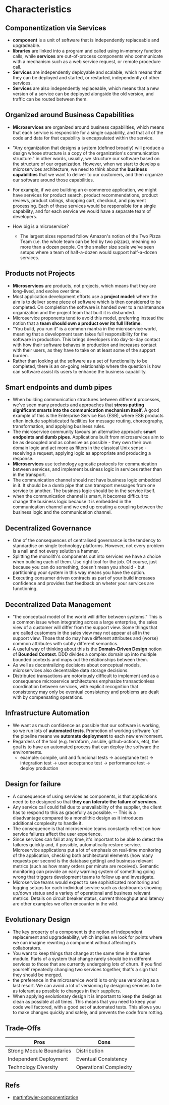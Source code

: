 # Characteristics

## Componentization via Services

- **component** is a unit of software that is independently replaceable and upgradeable.
- **libraries** are linked into a program and called using in-memory function calls, while **services** are out-of-process components who communicate with a mechanism such as a web service request, or remote procedure call.
- **Services** are independently deployable and scalable, which means that they can be deployed and started, or restarted, independently of other services.
- **Services** are also independently replaceable, which means that a new version of a service can be deployed alongside the old version, and traffic can be routed between them.

## Organized around Business Capabilities

- **Microservices** are organized around business capabilities, which means that each service is responsible for a single capability, and that all of the code and data for that capability is encapsulated within the service.
- "Any organization that designs a system (defined broadly) will produce a design whose structure is a copy of the organization's communication structure." in other words, usually, we structure our software based on the structure of our organization. However, when we start to develop a microservices architecture, we need to think about the **business capabilities** that we want to deliver to our customers, and then organize our software around those capabilities.
- For example, if we are building an e-commerce application, we might have services for product search, product recommendations, product reviews, product ratings, shopping cart, checkout, and payment processing. Each of these services would be responsible for a single capability, and for each service we would have a separate team of developers.

- How big is a microservice?
    - The largest sizes reported follow Amazon's notion of the Two Pizza Team (i.e. the whole team can be fed by two pizzas), meaning no more than a dozen people. On the smaller size scale we've seen setups where a team of half-a-dozen would support half-a-dozen services.

## Products not Projects

- **Microservices** are products, not projects, which means that they are long-lived, and evolve over time.
- Most application development efforts use a **project model**: where the aim is to deliver some piece of software which is then considered to be completed. On completion the software is handed over to a maintenance organization and the project team that built it is disbanded.
- Microservice proponents tend to avoid this model, preferring instead the notion that a **team should own a product over its full lifetime**.
- "You build, you run it" is a common mantra in the microservice world, meaning that a development team takes full responsibility for the software in production. This brings developers into day-to-day contact with how their software behaves in production and increases contact with their users, as they have to take on at least some of the support burden.
- Rather than looking at the software as a set of functionality to be completed, there is an on-going relationship where the question is how can software assist its users to enhance the business capability.

## Smart endpoints and dumb pipes

- When building communication structures between different processes, we've seen many products and approaches that **stress putting significant smarts into the communication mechanism itself**. A good example of this is the Enterprise Service Bus (ESB), where ESB products often include sophisticated facilities for message routing, choreography, transformation, and applying business rules.
- The microservice community favours an alternative approach: **smart endpoints and dumb pipes**. Applications built from microservices aim to be as decoupled and as cohesive as possible - they own their own domain logic and act more as filters in the classical Unix sense - receiving a request, applying logic as appropriate and producing a response. 
- **Microservices** use technology agnostic protocols for communication between services, and implement business logic in services rather than in the transport.
- The communication channel should not have business logic embedded in it. It should be a dumb pipe that can transport messages from one service to another. The business logic should be in the service itself.
- when the communication channel is smart, it becomes difficult to change the business logic because it is embedded in the communication channel and we end up creating a coupling between the business logic and the communication channel.

## Decentralized Governance

- One of the consequences of centralised governance is the tendency to standardise on single technology platforms. However, not every problem is a nail and not every solution a hammer.
- Splitting the monolith's components out into services we have a choice when building each of them. Use right tool for the job. Of course, just because you can do something, doesn't mean you should - but partitioning your system in this way means you have the option.
- Executing consumer driven contracts as part of your build increases confidence and provides fast feedback on wheter your services are functioning.

## Decentralized Data Management

- "the conceptual model of the world will differ between systems." This is a common issue when integrating across a large enterprise, the sales view of a customer will differ from the support view. Some things that are called customers in the sales view may not appear at all in the support view. Those that do may have different attributes and (worse) common attributes with subtly different semantics.
- A useful way of thinking about this is the **Domain-Driven Design** notion of **Bounded Context**. DDD divides a complex domain up into multiple bounded contexts and maps out the relationships between them.
- As well as decentralizing decisions about conceptual models, microservices also decentralize data storage decisions.
- Distributed transactions are notoriously difficult to implement and as a consequence microservice architectures emphasize transactionless coordination between services, with explicit recognition that consistency may only be eventual consistency and problems are dealt with by compensating operations.

## Infrastructure Automation

- We want as much confidence as possible that our software is working, so we run lots of **automated tests**. Promotion of working software 'up' the pipeline means we **automate deployment** to each new environment.
- Regardess of the tool (e.g. terraform, ansible, github-actions, etc), the goal is to have an automated process that can deploy the software the environments.
    - example: compile, unit and funcional tests -> acceptance test -> integration test -> user acceptance test -> performance test -> deploy production

## Design for failure

- A consequence of using services as components, is that applications need to be designed so that **they can tolerate the failure of services**.
- Any service call could fail due to unavailability of the supplier, the client has to respond to this as gracefully as possible. -- This is a disadvantage compared to a monolithic design as it introduces additional complexity to handle it.
- The consequence is that microservice teams constantly reflect on how service failures affect the user experience.
- Since services can fail at any time, it's important to be able to detect the failures quickly and, if possible, automatically restore service. Microservice applications put a lot of emphasis on real-time monitoring of the application, checking both architectural elements (how many requests per second is the database getting) and business relevant metrics (such as how many orders per minute are received). Semantic monitoring can provide an early warning system of something going wrong that triggers development teams to follow up and investigate.
- Microservice teams would expect to see sophisticated monitoring and logging setups for each individual service such as dashboards showing up/down status and a variety of operational and business relevant metrics. Details on circuit breaker status, current throughput and latency are other examples we often encounter in the wild.

## Evolutionary Design

- The key property of a component is the notion of independent replacement and upgradeability, which implies we look for points where we can imagine rewriting a component without affecting its collaborators.
- You want to keep things that change at the same time in the same module. Parts of a system that change rarely should be in different services to those that are currently undergoing lots of churn. If you find yourself repeatedly changing two services together, that's a sign that they should be merged.
- the preference in the microservice world is to only use versioning as a last resort. We can avoid a lot of versioning by designing services to be as tolerant as possible to changes in their suppliers.
- When applying evolutionary design it is important to keep the design as clean as possible at all times. This means that you need to keep your code well factored, with a good set of automated tests. This allows you to make changes quickly and safely, and prevents the code from rotting.

## Trade-Offs

| Pros | Cons |
| ---- | ---- |
| Strong Module Boundaries | Distribution |
| Independent Deployment | Eventual Consistency |
| Technology Diversity | Operational Complexity |



## Refs

- [martinfowler-componentization](www.martinfowler.com/articles/microservices.html#ComponentizationViaServices)